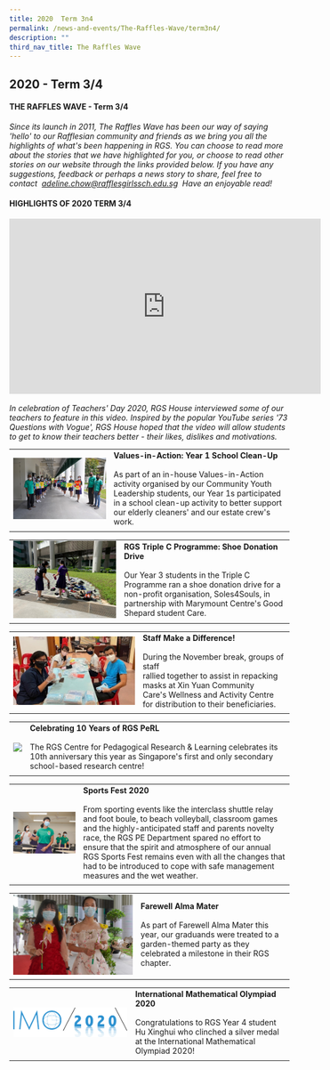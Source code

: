 ```yaml
---
title: 2020  Term 3n4
permalink: /news-and-events/The-Raffles-Wave/term3n4/
description: ""
third_nav_title: The Raffles Wave
---
```

## 2020 - Term 3/4

#### THE RAFFLES WAVE - Term 3/4

_Since its launch in 2011, The Raffles Wave has been our way of saying 'hello' to our Rafflesian community and friends as we bring you all the highlights of what's been happening in RGS. You can choose to read more about the stories that we have highlighted for you, or choose to read other stories on our website through the links provided below. If you have any suggestions, feedback or perhaps a news story to share, feel free to contact  [adeline.chow@rafflesgirlssch.edu.sg](mailto:adeline.chow@rafflesgirlssch.edu.sg)  Have an enjoyable read!_

#### HIGHLIGHTS OF 2020 TERM 3/4

<iframe width="560" height="315" src="https://www.youtube.com/embed/fjA6bN-t10c" title="73 Questions with House" frameborder="0" allow="accelerometer; autoplay; clipboard-write; encrypted-media; gyroscope; picture-in-picture; web-share" allowfullscreen></iframe>

_In celebration of Teachers' Day 2020, RGS House interviewed some of our teachers to feature in this video. Inspired by the popular YouTube series '73 Questions with Vogue', RGS House hoped that the video will allow students to get to know their teachers better - their likes, dislikes and motivations._

|   |   |
|:-:|---|
| <img src="/images/DSC_0084.jpg" style="width:100%" align=left>  | **Values-in-Action: Year 1 School Clean-Up**<br><br>As part of an in-house Values-in-Action activity organised by our Community Youth Leadership students, our Year 1s participated in a school clean-up activity to better support our elderly cleaners' and our estate crew's work.  |
|   |   |

|   |   |
|:-:|---|
| <img src="/images/triplec.jpeg" style="width:1100%" align=left>  | **RGS Triple C Programme: Shoe Donation Drive**<br><br>Our Year 3 students in the Triple C Programme ran a shoe donation drive for a non-profit organisation, Soles4Souls, in partnership with Marymount Centre's Good Shepard student Care.  |
|   |   |

|   |   |
|:-:|---|
| <img src="/images/staff.jpg" style="width:100%" align=left>  | **Staff Make a Difference!**<br><br>During the November break, groups of staff <br>rallied together to assist in repacking<br> masks at Xin Yuan Community<br> Care's Wellness and Activity Centre for distribution to their beneficiaries.  |
|   |   |

|   |   |
|:-:|---|
| <img src="/images/DSC_0004.jpg" style="width:100%" align=left>  | **Celebrating 10 Years of RGS PeRL**<br><br>The RGS Centre for Pedagogical Research & Learning celebrates its 10th anniversary this year as Singapore's first and only secondary school-based research centre!  |
|   |   |

|   |   |
|:-:|---|
| <img src="/images/sports.jpg" style="width:100%" align=left>  | **Sports Fest 2020**<br><br>From sporting events like the interclass shuttle relay and foot boule, to beach volleyball, classroom games and the highly-anticipated staff and parents novelty race, the RGS PE Department spared no effort to ensure that the spirit and atmosphere of our annual RGS Sports Fest remains even with all the changes that had to be introduced to cope with safe management measures and the wet weather.  |
|   |   |

|   |   |
|:-:|---|
| <img src="/images/farewell.jpg" style="width:100%" align=left>  | **Farewell Alma Mater**<br><br>As part of Farewell Alma Mater this year, our graduands were treated to a garden-themed party as they celebrated a milestone in their RGS chapter.  |
|   |   |

|   |   |
|:-:|---|
| <img src="/images/logoIMO2 (1).png" style="width:100%" align=left>  | **International Mathematical Olympiad 2020**<br><br>Congratulations to RGS Year 4 student Hu Xinghui who clinched a silver medal at the International Mathematical Olympiad 2020!  |
|   |   |